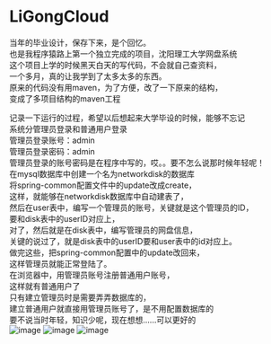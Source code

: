 # LiGongCloud

当年的毕业设计，保存下来，是个回忆。</br>
也是我程序猿路上第一个独立完成的项目，沈阳理工大学网盘系统</br>
这个项目上学的时候黑天白天的写代码，不会就自己查资料，</br>
一个多月，真的让我学到了太多太多的东西。</br>
原来的代码没有用maven，为了方便，改了一下原来的结构，</br>
变成了多项目结构的maven工程</br>

记录一下运行的过程，希望以后想起来大学毕设的时候，能够不忘记</br>
系统分管理员登录和普通用户登录</br>
管理员登录账号：admin</br>
管理员登录密码：admin</br>
管理员登录的账号密码是在程序中写的，哎。。要不怎么说那时候年轻呢！</br>
在mysql数据库中创建一个名为networkdisk的数据库</br>
将spring-common配置文件中的update改成create，</br>
这样，就能够在networkdisk数据库中自动建表了，</br>
然后在user表中，编写一个管理员的账号，关键就是这个管理员的ID，</br>
要和disk表中的userID对应上，</br>
对了，然后就是在disk表中，编写管理员的网盘信息，</br>
关键的说过了，就是disk表中的userID要和user表中的id对应上。</br>
做完这些，把spring-common配置中的update改回来，</br>
这样管理员就能正常登陆了。</br>
在浏览器中，用管理员账号注册普通用户账号，</br>
这样就有普通用户了</br>
只有建立管理员时是需要弄弄数据库的，</br>
建立普通用户就直接用管理员账号了，是不用配置数据库的</br>
要不说当时年轻，知识少呢，现在想想......可以更好的</br>
![image](https://github.com/hejiawang/LiGongCloud/raw/master/ligongcloudImage/ligongcloud-login.png)
![image](https://github.com/hejiawang/LiGongCloud/raw/master/ligongcloudImage/main.png)
![image](https://github.com/hejiawang/LiGongCloud/raw/master/ligongcloudImage/main2.png)
